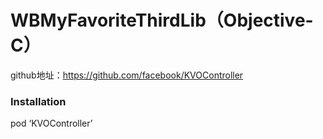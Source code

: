 # WBMyFavoriteThirdLib（Objective-C）
github地址：https://github.com/facebook/KVOController

### Installation
pod ‘KVOController’
